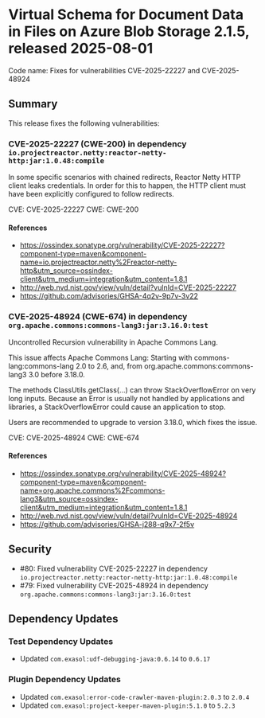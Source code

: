 # Virtual Schema for Document Data in Files on Azure Blob Storage 2.1.5, released 2025-08-01

Code name: Fixes for vulnerabilities  CVE-2025-22227 and CVE-2025-48924

## Summary

This release fixes the following vulnerabilities:

### CVE-2025-22227 (CWE-200) in dependency `io.projectreactor.netty:reactor-netty-http:jar:1.0.48:compile`

In some specific scenarios with chained redirects, Reactor Netty HTTP client leaks credentials. In order for this to happen, the HTTP client must have been explicitly configured to follow redirects.

CVE: CVE-2025-22227
CWE: CWE-200

#### References

- https://ossindex.sonatype.org/vulnerability/CVE-2025-22227?component-type=maven&component-name=io.projectreactor.netty%2Freactor-netty-http&utm_source=ossindex-client&utm_medium=integration&utm_content=1.8.1
- http://web.nvd.nist.gov/view/vuln/detail?vulnId=CVE-2025-22227
- https://github.com/advisories/GHSA-4q2v-9p7v-3v22

### CVE-2025-48924 (CWE-674) in dependency `org.apache.commons:commons-lang3:jar:3.16.0:test`

Uncontrolled Recursion vulnerability in Apache Commons Lang.

This issue affects Apache Commons Lang: Starting with commons-lang:commons-lang 2.0 to 2.6, and, from org.apache.commons:commons-lang3 3.0 before 3.18.0.

The methods ClassUtils.getClass(...) can throw StackOverflowError on very long inputs. Because an Error is usually not handled by applications and libraries, a 
StackOverflowError could cause an application to stop.

Users are recommended to upgrade to version 3.18.0, which fixes the issue.

CVE: CVE-2025-48924
CWE: CWE-674

#### References

- https://ossindex.sonatype.org/vulnerability/CVE-2025-48924?component-type=maven&component-name=org.apache.commons%2Fcommons-lang3&utm_source=ossindex-client&utm_medium=integration&utm_content=1.8.1
- http://web.nvd.nist.gov/view/vuln/detail?vulnId=CVE-2025-48924
- https://github.com/advisories/GHSA-j288-q9x7-2f5v

## Security

* #80: Fixed vulnerability CVE-2025-22227 in dependency `io.projectreactor.netty:reactor-netty-http:jar:1.0.48:compile`
* #79: Fixed vulnerability CVE-2025-48924 in dependency `org.apache.commons:commons-lang3:jar:3.16.0:test`

## Dependency Updates

### Test Dependency Updates

* Updated `com.exasol:udf-debugging-java:0.6.14` to `0.6.17`

### Plugin Dependency Updates

* Updated `com.exasol:error-code-crawler-maven-plugin:2.0.3` to `2.0.4`
* Updated `com.exasol:project-keeper-maven-plugin:5.1.0` to `5.2.3`
